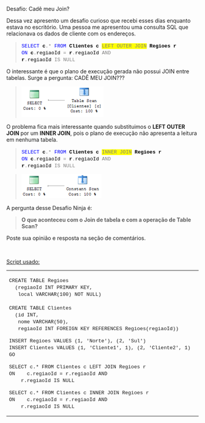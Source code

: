 <a link='https://blogs.msdn.microsoft.com/fcatae/2012/01/23/desafio-cad-meu-join/'>Desafio: Cadê meu Join?</a>
<p>Dessa vez apresento um desafio curioso que recebi esses dias enquanto estava no escritório. Uma pessoa me apresentou uma consulta SQL que relacionava os dados de cliente com os endereços.</p> <blockquote><font color="#0000ff" size="2" face="Courier New"> <p align="left">SELECT</font><font color="#000000" size="2" face="Courier New"><b> c</font><font color="#808080" size="2" face="Courier New"></b>.*</font><font color="#000000" size="2" face="Courier New"><b> </font><font color="#0000ff" size="2" face="Courier New"></b>FROM</font><font color="#000000" size="2" face="Courier New"><b> Clientes c </font><font color="#808080" size="2" face="Courier New"></b><font style="background-color: #ffff00">LEFT OUTER</font></font><font color="#000000" size="2" face="Courier New"><b><font style="background-color: #ffff00"> </font></font><font color="#808080" size="2" face="Courier New"></b><font style="background-color: #ffff00">JOIN</font></font><font color="#000000" size="2" face="Courier New"><b> Regioes r <br></b></font><font color="#0000ff" size="2" face="Courier New">ON</font><font color="#000000" size="2" face="Courier New"><b> c</font><font color="#808080" size="2" face="Courier New"></b>.</font><font color="#000000" size="2" face="Courier New">regiaoId </font><font color="#808080" size="2" face="Courier New">=</font><font color="#000000" size="2" face="Courier New"><b> r</font><font color="#808080" size="2" face="Courier New"></b>.</font><font color="#000000" size="2" face="Courier New">regiaoId </font><font color="#808080" size="2" face="Courier New">AND<br></font><font color="#000000" size="2" face="Courier New"><b>r</font><font color="#808080" size="2" face="Courier New"></b>.</font><font color="#000000" size="2" face="Courier New">regiaoId </font><font color="#808080" size="2" face="Courier New">IS</font><font color="#000000" size="2" face="Courier New"><b> </font><font color="#808080" size="2" face="Courier New"></b>NULL</font></p></blockquote> <p>O interessante é que o plano de execução gerada não possui JOIN entre tabelas. Surge a pergunta: CADÊ MEU JOIN???</p> <blockquote> <p><a href="images\8507.image_069DDB6F.png"><img style="border-bottom: 0px;border-left: 0px;padding-left: 0px;padding-right: 0px;border-top: 0px;border-right: 0px;padding-top: 0px" title="image" border="0" alt="image" src="images\2318.image_thumb_73E8E1B7.png" width="215" height="80"></a></p></blockquote> <p>O problema fica mais interessante quando substituimos o <strong>LEFT OUTER JOIN </strong>por um <strong>INNER JOIN</strong>, pois o plano de execução não apresenta a leitura em nenhuma tabela.</p> <blockquote><font color="#0000ff" size="2" face="Courier New"> <p align="left">SELECT</font><font color="#000000" size="2" face="Courier New"><b> c</font><font color="#808080" size="2" face="Courier New"></b>.*</font><font color="#000000" size="2" face="Courier New"><b> </font><font color="#0000ff" size="2" face="Courier New"></b>FROM</font><font color="#000000" size="2" face="Courier New"><b> Clientes c </font><font color="#808080" size="2" face="Courier New"></b><font style="background-color: #ffff00">INNER</font></font><font color="#000000" size="2" face="Courier New"><b><font style="background-color: #ffff00"> </font></font><font color="#808080" size="2" face="Courier New"></b><font style="background-color: #ffff00">JOIN</font></font><font color="#000000" size="2" face="Courier New"><b> Regioes r<br></b></font><font color="#0000ff" size="2" face="Courier New">ON</font><font color="#000000" size="2" face="Courier New"><b> c</font><font color="#808080" size="2" face="Courier New"></b>.</font><font color="#000000" size="2" face="Courier New">regiaoId </font><font color="#808080" size="2" face="Courier New">=</font><font color="#000000" size="2" face="Courier New"><b> r</font><font color="#808080" size="2" face="Courier New"></b>.</font><font color="#000000" size="2" face="Courier New">regiaoId </font><font color="#808080" size="2" face="Courier New">AND<br></font><font color="#000000" size="2" face="Courier New"><b>r</font><font color="#808080" size="2" face="Courier New"></b>.</font><font color="#000000" size="2" face="Courier New">regiaoId </font><font color="#808080" size="2" face="Courier New">IS</font><font color="#000000" size="2" face="Courier New"><b> </font><font color="#808080" size="2" face="Courier New"></b>NULL</font></p></blockquote> <blockquote> <p><a href="images\2630.image_2C938BC5.png"><img style="border-bottom: 0px;border-left: 0px;padding-left: 0px;padding-right: 0px;border-top: 0px;border-right: 0px;padding-top: 0px" title="image" border="0" alt="image" src="images\2627.image_thumb_653E35D2.png" width="209" height="63"></a></p></blockquote> <p>A pergunta desse Desafio Ninja é:</p> <blockquote> <p><strong>O que aconteceu com o Join de tabela e com a operação de Table Scan?</strong></p></blockquote> <p>Poste sua opinião e resposta na seção de comentários. </p> <p><u></u>&nbsp;</p> <p><u>Script usado:</u></p> <table border="0" cellspacing="0" cellpadding="2" width="572"> <tbody> <tr> <td valign="top" width="570"> <p><font size="2" face="Courier New">CREATE TABLE Regioes<br>&nbsp; (regiaoId INT PRIMARY KEY, <br></font><font size="2" face="Courier New">&nbsp;&nbsp; local VARCHAR(100) NOT NULL)<br></font><font size="2" face="Courier New"><br>CREATE TABLE Clientes<br></font><font size="2" face="Courier New">&nbsp; (id INT, <br>&nbsp;&nbsp; nome VARCHAR(50), <br>&nbsp;&nbsp; regiaoId INT FOREIGN KEY REFERENCES Regioes(regiaoId))</font></p> <p><font size="2" face="Courier New">INSERT Regioes VALUES (1, 'Norte'), (2, 'Sul')<br>INSERT Clientes VALUES (1, 'Cliente1', 1), (2, 'Cliente2', 1)<br>GO</font></p> <p><font size="2" face="Courier New">SELECT c.* FROM Clientes c LEFT JOIN Regioes r <br>ON&nbsp;&nbsp;&nbsp; c.regiaoId = r.regiaoId AND<br>&nbsp;&nbsp;&nbsp; r.regiaoId IS NULL</font></p> <p><font size="2" face="Courier New">SELECT c.* FROM Clientes c INNER JOIN Regioes r <br>ON&nbsp;&nbsp;&nbsp; c.regiaoId = r.regiaoId AND <br>&nbsp;&nbsp;&nbsp; r.regiaoId IS NULL</font></p></td></tr></tbody></table>
